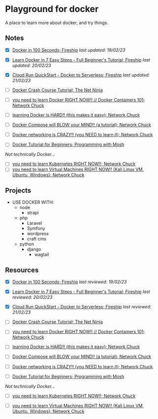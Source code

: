 # Playground for docker

A place to learn more about docker, and try things.

## Notes

- [x] [Docker in 100 Seconds; Fireship](notes/docker-in-100-seconds--fireship.md) *last updated: 19/02/23*
- [x] [Learn Docker in 7 Easy Steps - Full Beginner's Tutorial; Fireship](notes/learn-docker-in-7-easy-steps-full-beginners-tutorial--fireship.md) *last updated: 20/02/23*
- [x] [Cloud Run QuickStart - Docker to Serverless; Fireship](notes/cloud-run-quickstart-docker-to-serverless--fireship.md) *last updated: 21/02/23*

- [ ] [Docker Crash Course Tutorial; The Net Ninja](notes/docker-crash-course-tutorial--the-net-ninja.md)

- [ ] [you need to learn Docker RIGHT NOW!! // Docker Containers 101; Network Chuck](notes/you-need-to-learn-docker-right-now-docker-containers-101--network-chuck.md)
- [ ] [learning Docker is HARD!! (this makes it easy); Network Chuck](notes/learning-docker-is-hard-this-makes-it-easy--network-chuck.md)
- [ ] [Docker Compose will BLOW your MIND!! (a tutorial); Network Chuck](notes/docker-compose-will-blow-your-mind-a-tutorial--network-chuck.md)
- [ ] [Docker networking is CRAZY!! (you NEED to learn it); Network Chuck](notes/docker-networking-is-crazy-you-need-to-learn-it--network-chuck.md)

- [ ] [Docker Tutorial for Beginners; Programming with Mosh](notes/docker-tutorial-for-beginners--programming-with-mosh.md)

*Not technically Docker...*

- [ ] [you need to learn Kubernetes RIGHT NOW!!; Network Chuck](notes/you-need-to-learn-kubernetes-right-now--network-chuck.md)
- [ ] [you need to learn Virtual Machines RIGHT NOW!! (Kali Linux VM, Ubuntu, Windows); Network Chuck](notes/you-need-to-learn-virtual-machines-right-now-kali-linux-vm-ubuntu-windows--network-chuck.md)

## Projects

- USE DOCKER WITH:
    - node
        - strapi
    - php
        - Laravel
        - Symfony
        - wordpress
        - craft cms
    - python
        - django
            - wagtail

## Resources

- [x] [Docker in 100 Seconds; Fireship](https://www.youtube.com/watch?v=Gjnup-PuquQ) *last reviewed: 19/02/23*
- [x] [Learn Docker in 7 Easy Steps - Full Beginner's Tutorial; Fireship](https://www.youtube.com/watch?v=gAkwW2tuIqE) *last reviewed: 20/02/23*
- [x] [Cloud Run QuickStart - Docker to Serverless; Fireship](https://www.youtube.com/watch?v=3OP-q55hOUI) *last reviewed: 21/02/23*

- [ ] [Docker Crash Course Tutorial; The Net Ninja](https://www.youtube.com/playlist?list=PL4cUxeGkcC9hxjeEtdHFNYMtCpjNBm3h7)

- [ ] [you need to learn Docker RIGHT NOW!! // Docker Containers 101; Network Chuck](https://www.youtube.com/watch?v=eGz9DS-aIeY)
- [ ] [learning Docker is HARD!! (this makes it easy); Network Chuck](https://www.youtube.com/watch?v=iX0HbrfRyvc)
- [ ] [Docker Compose will BLOW your MIND!! (a tutorial); Network Chuck](https://www.youtube.com/watch?v=DM65_JyGxCo)
- [ ] [Docker networking is CRAZY!! (you NEED to learn it); Network Chuck](https://www.youtube.com/watch?v=bKFMS5C4CG0)

- [ ] [Docker Tutorial for Beginners; Programming with Mosh](https://www.youtube.com/watch?v=pTFZFxd4hOI)

*Not technically Docker...*

- [ ] [you need to learn Kubernetes RIGHT NOW!!; Network Chuck](https://www.youtube.com/watch?v=7bA0gTroJjw)
- [ ] [you need to learn Virtual Machines RIGHT NOW!! (Kali Linux VM, Ubuntu, Windows); Network Chuck](https://www.youtube.com/watch?v=wX75Z-4MEoM)






